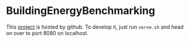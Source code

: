 BuildingEnergyBenchmarking
==========================

This [project](https://azavea.github.io/BuildingEnergyBenchmarking/ "Energy Benchmarking") is hosted by github. To develop it, just run `serve.sh` and head on over to port 8080 on localhost.
